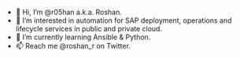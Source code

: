 - 👋 Hi, I’m @r05han a.k.a. Roshan.
- 👀 I’m interested in automation for SAP deployment, operations and lifecycle services in public and private cloud.
- 🌱 I’m currently learning Ansible & Python.
- 📫 Reach me @roshan_r on Twitter.

<!---
r05han/r05han is a ✨ special ✨ repository because its `README.md` (this file) appears on your GitHub profile.
You can click the Preview link to take a look at your changes.
--->
